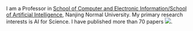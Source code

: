 I am a Professor in [School of Computer and Electronic Information/School of Artificial Intelligence](http://223.2.10.226/), Nanjing Normal University.
My primary research interests is AI for Science. I have published more than 70 papers <a href='https://scholar.google.com/citations?user=byG9xLMAAAAJ'><img src="https://img.shields.io/endpoint?url=https%3A%2F%2Fcdn.jsdelivr.net%2Fgh%2Fkomaba461%2Fkomaba461.github.io%40google-scholar-stats%2Fgs_data_shieldsio.json&logo=Google%20Scholar&labelColor=f6f6f6&color=9cf&style=flat&label=citations"></a>.


<!-- <a href='https://scholar.google.com/citations?user=iShvJlEAAAAJ'>google scholar citations <strong><span id='total_cit'>100+</span></strong></a> (You can also use google scholar badge <a href='https://scholar.google.com/citations?user=iShvJlEAAAAJ'><img src="https://img.shields.io/endpoint?url=https://cdn.jsdelivr.net/gh/Jerry391/Jerry391.github.io@google-scholar-stats/gs_data_shieldsio.json&logo=Google%20Scholar&labelColor=f6f6f6&color=9cf&style=flat&label=citations"></a>) -->